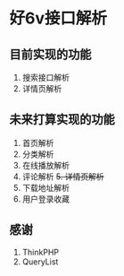 # 好6v接口解析
## 目前实现的功能
1. 搜索接口解析
2. 详情页解析

## 未来打算实现的功能
1. 首页解析
2. 分类解析
3. 在线播放解析
4. 评论解析
~~5. 详情页解析~~
6. 下载地址解析
7. 用户登录收藏

## 感谢
1. ThinkPHP
2. QueryList